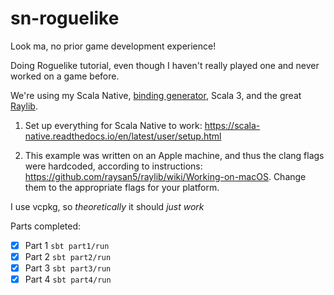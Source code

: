 # sn-roguelike

Look ma, no prior game development experience!

Doing Roguelike tutorial, even though I haven't really played one and never 
worked on a game before.

We're using my Scala Native, [binding generator](https://sn-bindgen.indoorvivants.com), Scala 3,
and the great [Raylib](https://www.raylib.com).

1. Set up everything for Scala Native to work: https://scala-native.readthedocs.io/en/latest/user/setup.html

2. This example was written on an Apple machine, and thus the clang flags were hardcoded, according to instructions: https://github.com/raysan5/raylib/wiki/Working-on-macOS. Change them to the appropriate flags for your platform.

I use vcpkg, so _theoretically_ it should _just work_

Parts completed:


- [x] Part 1 `sbt part1/run`
- [x] Part 2 `sbt part2/run`
- [x] Part 3 `sbt part3/run`
- [x] Part 4 `sbt part4/run`
